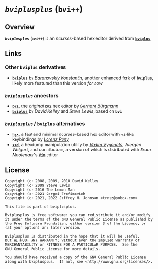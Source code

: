 # ***`bviplusplus`*** (**`bvi++`**)

## Overview

***`bviplusplus`*** (**`bvi++`**) is an *ncurses*-based hex editor
derived from [**`bviplus`**](https://sourceforge.net/p/bviplus)

## Links

### Other **`bviplus`** derivatives

* [**`bviplus`**](https://github.com/baranovskiykonstantin/bviplus) by
  [*Baranovskiy Konstantin*](https://github.com/baranovskiykonstantin),
  another enhanced fork of **`bviplus`**, likely more featured than this
  version *for now*

### ***`bviplusplus`*** ancestors

* [**`bvi`**](https://github.com/buergmann/bvi), the *original* **`bvi`**
  hex editor by [*Gerhard Bürgmann*](https://github.com/buergmann)
* [**`bviplus`**](https://sourceforge.net/p/bviplus) by *David Kelley* and
  *Steve Lewis*, based on **`bvi`**


### ***`bviplusplus`*** / **`bviplus`** alternatives

* [**`hyx`**](https://yx7.cc/code/), a fast and minimal *ncurses*-based hex
  editor with `vi`-like keybindings by [*Lorenz Pany*](https://yx7.cc/)
* [**`xxd`**](https://github.com/ConorOG/xxd), a hexdump manipulation utility
  by [*Vadim Vygonets*](https://github.com/unixdj), *Juergen Weigert*, and
  contributors, a version of which is distributed with *Bram Moolenaar*'s
  [**`Vim`**](https://vim.org) editor

## License

```text
Copyright (c) 2008, 2009, 2010 David Kelley
Copyright (c) 2009 Steve Lewis
Copyright (c) 2016 The Lemon Man
Copyright (c) 2021 Sergei Trofimovich
Copyright (c) 2021, 2022 Jeffrey H. Johnson <trnsz@pobox.com>

This file is part of bviplusplus.

Bviplusplus is free software: you can redistribute it and/or modify
it under the terms of the GNU General Public License as published by
the Free Software Foundation, either version 3 of the License, or
(at your option) any later version.

Bviplusplus is distributed in the hope that it will be useful,
but WITHOUT ANY WARRANTY; without even the implied warranty of
MERCHANTABILITY or FITNESS FOR A PARTICULAR PURPOSE.  See the
GNU General Public License for more details.

You should have received a copy of the GNU General Public License
along with bviplusplus.  If not, see <http://www.gnu.org/licenses/>.
```
